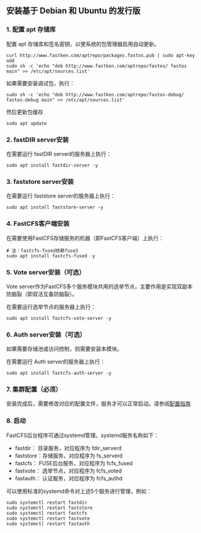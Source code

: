 
## 安装基于 Debian 和 Ubuntu 的发行版


### 1. 配置 apt 存储库

配置 apt 存储库和签名密钥，以使系统的包管理器启用自动更新。

```shell
curl http://www.fastken.com/aptrepo/packages.fastos.pub | sudo apt-key add
sudo sh -c 'echo "deb http://www.fastken.com/aptrepo/fastos/ fastos main" >> /etc/apt/sources.list'
```

如果需要安装调试包，执行：
```shell
sudo sh -c 'echo "deb http://www.fastken.com/aptrepo/fastos-debug/ fastos-debug main" >> /etc/apt/sources.list'
```


然后更新包缓存
```
sudo apt update
```

### 2. fastDIR server安装

在需要运行 fastDIR server的服务器上执行：
```shell
sudo apt install fastdir-server -y
```

### 3. faststore server安装

在需要运行 faststore server的服务器上执行：
```shell
sudo apt install faststore-server -y
```

### 4. FastCFS客户端安装

在需要使用FastCFS存储服务的机器（即FastCFS客户端）上执行：
```shell
# 注：fastcfs-fused依赖fuse3
sudo apt install fastcfs-fused -y
```

### 5. Vote server安装（可选）

Vote server作为FastCFS多个服务模块共用的选举节点，主要作用是实现双副本防脑裂（即双活互备防脑裂）。

在需要运行选举节点的服务器上执行：
```shell
sudo apt install fastcfs-vote-server -y
```

### 6. Auth server安装（可选）

如果需要存储池或访问控制，则需要安装本模块。

在需要运行 Auth server的服务器上执行：
```shell
sudo apt install fastcfs-auth-server -y
```

### 7. 集群配置（必须）

安装完成后，需要修改对应的配置文件，服务才可以正常启动。请参阅[配置指南](CONFIGURE-zh_CN.md)


### 8. 启动

FastCFS后台程序可通过systemd管理。systemd服务名称如下：

  * fastdir： 目录服务，对应程序为 fdir_serverd
  * faststore：存储服务，对应程序为 fs_serverd
  * fastcfs： FUSE后台服务，对应程序为 fcfs_fused
  * fastvote： 选举节点，对应程序为 fcfs_voted
  * fastauth： 认证服务，对应程序为 fcfs_authd

可以使用标准的systemd命令对上述5个服务进行管理，例如：
```shell
sudo systemctl restart fastdir
sudo systemctl restart faststore
sudo systemctl restart fastcfs
sudo systemctl restart fastvote
sudo systemctl restart fastauth
```

